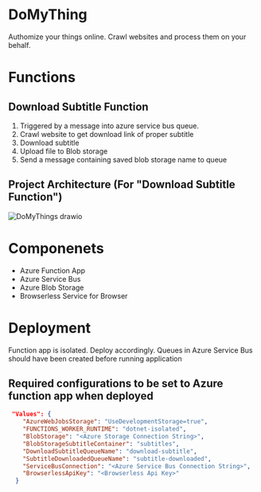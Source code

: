 # DoMyThing
Authomize your things online. Crawl websites and process them on your behalf.


# Functions
## Download Subtitle Function
1. Triggered by a message into azure service bus queue. 
2. Crawl website to get download link of proper subtitle
3. Download subtitle
4. Upload file to Blob storage
5. Send a message containing saved blob storage name to queue
   
## Project Architecture (For "Download Subtitle Function")
![DoMyThings drawio](https://github.com/zekeriyakoca/DoMyThing/assets/35925772/053de993-6629-46a2-b0b9-838d40130a01)

# Componenets
- Azure Function App
- Azure Service Bus
- Azure Blob Storage
- Browserless Service for Browser



# Deployment

Function app is isolated. Deploy accordingly. 
Queues in Azure Service Bus should have been created before running application

## Required configurations to be set to Azure function app when deployed
```json
 "Values": {
    "AzureWebJobsStorage": "UseDevelopmentStorage=true",
    "FUNCTIONS_WORKER_RUNTIME": "dotnet-isolated",
    "BlobStorage": "<Azure Storage Connection String>",
    "BlobStorageSubtitleContainer": "subtitles",
    "DownloadSubtitleQueueName": "download-subtitle",
    "SubtitleDownloadedQueueName": "subtitle-downloaded",
    "ServiceBusConnection": "<Azure Service Bus Connection String>",
    "BrowserlessApiKey": "<Browserless Api Key>"
  }
```

